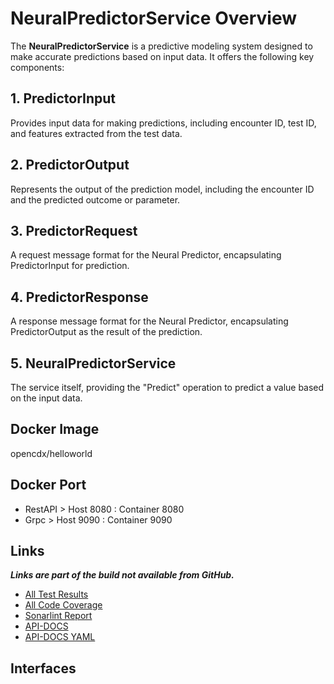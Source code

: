 # NeuralPredictorService Overview

The **NeuralPredictorService** is a predictive modeling system designed to make accurate predictions based on input data. It offers the following key components:

## 1. PredictorInput
Provides input data for making predictions, including encounter ID, test ID, and features extracted from the test data.

## 2. PredictorOutput
Represents the output of the prediction model, including the encounter ID and the predicted outcome or parameter.

## 3. PredictorRequest
A request message format for the Neural Predictor, encapsulating PredictorInput for prediction.

## 4. PredictorResponse
A response message format for the Neural Predictor, encapsulating PredictorOutput as the result of the prediction.

## 5. NeuralPredictorService
The service itself, providing the "Predict" operation to predict a value based on the input data.

## Docker Image
opencdx/helloworld

## Docker Port
- RestAPI > Host 8080 : Container 8080
- Grpc > Host 9090 : Container 9090

## Links
_**Links are part of the build not available from GitHub.**_
- [All Test Results](build/reports/tests/test/index.html)
- [All Code Coverage](build/reports/jacoco/test/html/index.html)
- [Sonarlint Report](build/reports/sonarlint/sonarlintMain.html)
- [API-DOCS](http://localhost:8080/api-docs)
- [API-DOCS YAML](http://localhost:8080/api-docs.yaml)
## Interfaces
